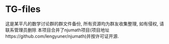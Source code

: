 # TG-files
这是某平凡的数学讨论群的群文件备份, 所有资源均为群友收集整理, 如有侵权, 请联系管理员删除
本项目合并了njumath项目(项目地址https://github.com/lengyuner/njumath)并按许可证开源.
